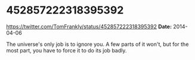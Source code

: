 # 452857222318395392
https://twitter.com/TomFrankly/status/452857222318395392
**Date:** 2014-04-06

The universe's only job is to ignore you. A few parts of it won't, but for the most part, you have to force it to do its job badly.
